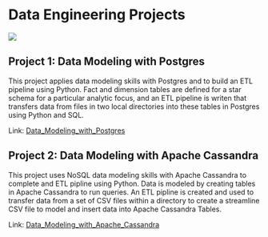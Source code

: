 # Data Engineering Projects

![](https://github.com/AyersAuthentic/udacity_data_engineering/blob/main/images/d_eng_img_1100x444.jpeg)

## Project 1: Data Modeling with Postgres
This project applies data modeling skills with Postgres and to build an ETL pipeline using Python. Fact and dimension tables are defined for a star schema for a particular analytic focus, and an ETL pipeline is writen that transfers data from files in two local directories into these tables in Postgres using Python and SQL.

Link: [Data_Modeling_with_Postgres](https://github.com/AyersAuthentic/udacity_data_engineering/tree/main/Data_Modeling_with_Postgres)

## Project 2: Data Modeling with Apache Cassandra
This project uses NoSQL data modeling skills with Apache Cassandra to complete and ETL pipline using Python. Data is modeled by creating tables in Apache Cassandra to run queries. An ETL pipline is created and used to transfer data from a set of CSV files within a directory to create a streamline CSV file to model and insert data into Apache Cassandra Tables. 

Link: [Data_Modeling_with_Apache_Cassandra](https://github.com/AyersAuthentic/udacity_data_engineering/blob/main/Data_Modeling_Apache_Cassandra/Project_1B_%20Project_Template.ipynb)
